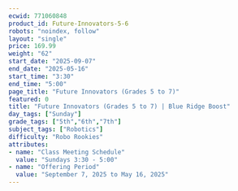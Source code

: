 ```yaml
---
ecwid: 771060848
product_id: Future-Innovators-5-6
robots: "noindex, follow"
layout: "single"
price: 169.99
weight: "62"
start_date: "2025-09-07"
end_date: "2025-05-16"
start_time: "3:30"
end_time: "5:00"
page_title: "Future Innovators (Grades 5 to 7)"
featured: 0
title: "Future Innovators (Grades 5 to 7) | Blue Ridge Boost"
day_tags: ["Sunday"]
grade_tags: ["5th","6th","7th"]
subject_tags: ["Robotics"]
difficulty: "Robo Rookies"
attributes:
- name: "Class Meeting Schedule"
  value: "Sundays 3:30 - 5:00"
- name: "Offering Period"
  value: "September 7, 2025 to May 16, 2025"
---
```

